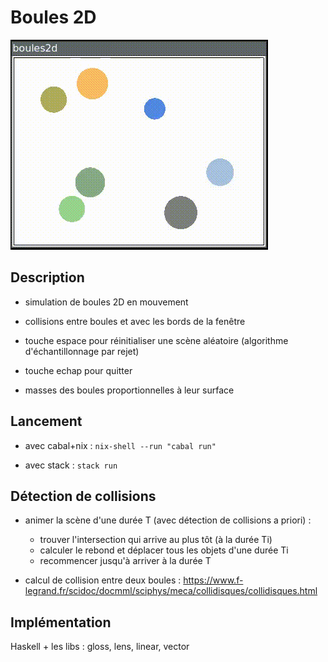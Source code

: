 
# Boules 2D

![](demo.gif)


## Description

- simulation de boules 2D en mouvement

- collisions entre boules et avec les bords de la fenêtre

- touche espace pour réinitialiser une scène aléatoire (algorithme d'échantillonnage par rejet)

- touche echap pour quitter

- masses des boules proportionnelles à leur surface


## Lancement

- avec cabal+nix : `nix-shell --run "cabal run"`

- avec stack : `stack run`


## Détection de collisions

- animer la scène d'une durée T (avec détection de collisions a priori) : 

    - trouver l'intersection qui arrive au plus tôt (à la durée Ti)
    - calculer le rebond et déplacer tous les objets d'une durée Ti
    - recommencer jusqu'à arriver à la durée T

- calcul de collision entre deux boules : <https://www.f-legrand.fr/scidoc/docmml/sciphys/meca/collidisques/collidisques.html>

## Implémentation

Haskell + les libs : gloss, lens, linear, vector

